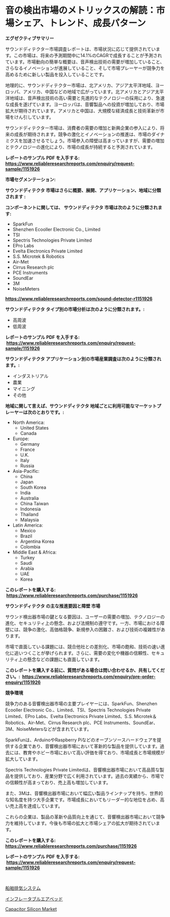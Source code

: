 <p><h1>音の検出市場のメトリックスの解読：市場シェア、トレンド、成長パターン</h1></p><p><strong>エグゼクティブサマリー</strong></p>
<p><p>サウンドディテクター市場調査レポートは、市場状況に応じて提供されています。この市場は、将来の予測期間中に14.1%のCAGRで成長することが予測されています。市場動向の簡単な概要は、音声検出技術の需要が増加していること、さらなるイノベーションが進展していること、そして市場プレーヤーが競争力を高めるために新しい製品を投入していることです。</p><p>地理的に、サウンドディテクター市場は、北アメリカ、アジア太平洋地域、ヨーロッパ、アメリカ、中国などの地域で広がっています。北アメリカとアジア太平洋地域は、音声検出技術の高い需要と先進的なテクノロジーの採用により、急速な成長を遂げています。ヨーロッパは、音響製品への投資が増加しており、市場拡大が期待されています。アメリカと中国は、大規模な経済成長と技術革新が市場をけん引しています。</p><p>サウンドディテクター市場は、消費者の需要の増加と新興企業の参入により、将来の成長が期待されます。競争の激化とイノベーションの推進は、市場のダイナミクスを加速させるでしょう。市場参入の障壁は高まっていますが、需要の増加とテクノロジーの進化により、市場の成長が持続すると予測されています。</p></p>
<p><strong>レポートのサンプル PDF を入手する: <a href="https://www.reliableresearchreports.com/enquiry/request-sample/1151926">https://www.reliableresearchreports.com/enquiry/request-sample/1151926</a></strong></p>
<p><strong>市場セグメンテーション:</strong></p>
<p><strong> サウンドディテクタ 市場はさらに概要、展開、アプリケーション、地域に分類されます :</strong></p>
<p><strong>コンポーネントに関しては、 サウンドディテクタ 市場は次のように分類されます: &nbsp;</strong></p>
<p><ul><li>SparkFun</li><li>Shenzhen Ecooller Electronic Co., Limited</li><li>TSI</li><li>Spectris Technologies Private Limited</li><li>EPro Labs</li><li>Evelta Electronics Private Limited</li><li>S.S. Microtek & Robotics</li><li>Air-Met</li><li>Cirrus Research plc</li><li>PCE Instruments</li><li>SoundEar</li><li>3M</li><li>NoiseMeters</li></ul></p>
<p><strong><a href="https://www.reliableresearchreports.com/sound-detector-r1151926">https://www.reliableresearchreports.com/sound-detector-r1151926</a></strong></p>
<p><strong> サウンドディテクタ タイプ別の市場分析は次のように分類されます。:</strong></p>
<p><ul><li>高周波</li><li>低周波</li></ul></p>
<p><strong>レポートのサンプル PDF を入手する: &nbsp;<a href="https://www.reliableresearchreports.com/enquiry/request-sample/1151926">https://www.reliableresearchreports.com/enquiry/request-sample/1151926</a></strong></p>
<p><strong> サウンドディテクタ アプリケーション別の市場産業調査は次のように分類されます。:</strong></p>
<p><ul><li>インダストリアル</li><li>農業</li><li>マイニング</li><li>その他</li></ul></p>
<p><strong>地域に関して言えば、サウンドディテクタ 地域ごとに利用可能なマーケットプレーヤーは次のとおりです。:</strong></p>
<p><ul>
    <li>
        North America:
        <ul>
            <li>United States</li>
            <li>Canada</li>
        </ul>
    </li>
    <li>
        Europe:
        <ul>
            <li>Germany</li>
            <li>France</li>
            <li>U.K.</li>
            <li>Italy</li>
            <li>Russia</li>
        </ul>
    </li>
    <li>
        Asia-Pacific:
        <ul>
            <li>China</li>
            <li>Japan</li>
            <li>South Korea</li>
            <li>India</li>
            <li>Australia</li>
            <li>China Taiwan</li>
            <li>Indonesia</li>
            <li>Thailand</li>
            <li>Malaysia</li>
        </ul>
    </li>
    <li>
        Latin America:
        <ul>
            <li>Mexico</li>
            <li>Brazil</li>
            <li>Argentina Korea</li>
            <li>Colombia</li>
        </ul>
    </li>
    <li>
        Middle East & Africa:
        <ul>
            <li>Turkey</li>
            <li>Saudi</li>
            <li>Arabia</li>
            <li>UAE</li>
            <li>Korea</li>
        </ul>
    </li>
    </ul></p>
<p><strong>このレポートを購入する: &nbsp;<a href="https://www.reliableresearchreports.com/purchase/1151926">https://www.reliableresearchreports.com/purchase/1151926</a></strong></p>
<p><strong>サウンドディテクタ の主な推進要因と障壁 市場</strong></p>
<p><p>サウンド検出器市場の鍵となる要因は、ユーザーの需要の増加、テクノロジーの進化、セキュリティ上の懸念、および法規制の遵守です。一方、市場における障壁には、競争の激化、高価格競争、新規参入の困難さ、および技術の複雑性があります。</p><p>市場で直面している課題には、競合他社との差別化、市場の飽和、技術の速い進化に追いつくことが挙げられます。さらに、需要の変化や機器の信頼性、セキュリティ上の懸念などの課題にも直面しています。</p></p>
<p><strong>このレポートを購入する前に、質問がある場合は問い合わせるか、共有してください。:&nbsp; <a href="https://www.reliableresearchreports.com/enquiry/pre-order-enquiry/1151926">https://www.reliableresearchreports.com/enquiry/pre-order-enquiry/1151926</a></strong></p>
<p><strong>競争環境</strong></p>
<p><p>競争力のある音響検出器市場の主要プレイヤーには、SparkFun、Shenzhen Ecooller Electronic Co.、Limited、TSI、Spectris Technologies Private Limited、EPro Labs、Evelta Electronics Private Limited、S.S. Microtek＆Robotics、Air-Met、Cirrus Research plc、PCE Instruments、SoundEar、3M、NoiseMetersなどが含まれています。</p><p>SparkFunは、ArduinoやRaspberry Piなどのオープンソースハードウェアを提供する企業であり、音響検出器市場において革新的な製品を提供しています。過去には、教育やホビー市場において高い評価を得ており、市場成長と市場規模が拡大しています。</p><p>Spectris Technologies Private Limitedは、音響検出器市場において高品質な製品を提供しており、産業分野で広く利用されています。過去の実績から、市場での信頼性が高まっており、売上高も増加しています。</p><p>また、3Mは、音響検出器市場において幅広い製品ラインナップを持ち、世界的な知名度を持つ大手企業です。市場成長においてもリーダー的な地位を占め、高い売上高を達成しています。</p><p>これらの企業は、製品の革新や品質向上を通じて、音響検出器市場において競争力を維持しています。今後も市場の拡大と市場シェアの拡大が期待されています。</p></p>
<p><strong>このレポートを購入する: &nbsp; <a href="https://www.reliableresearchreports.com/purchase/1151926">https://www.reliableresearchreports.com/purchase/1151926</a></strong></p>
<p><strong>レポートのサンプル PDF を入手する: &nbsp;<a href="https://www.reliableresearchreports.com/enquiry/request-sample/1151926">https://www.reliableresearchreports.com/enquiry/request-sample/1151926</a></strong><strong></strong></p>
<p>&nbsp;</p>
<p><p><a href="https://medium.com/@diegoskiles2023/%E6%B5%B7%E6%B4%8B%E6%8E%92%E6%B0%97%E3%82%B7%E3%82%B9%E3%83%86%E3%83%A0%E5%B8%82%E5%A0%B4%E5%88%86%E6%9E%90-%E3%81%9D%E3%81%AEcagr-%E5%B8%82%E5%A0%B4%E3%82%BB%E3%82%B0%E3%83%A1%E3%83%B3%E3%83%86%E3%83%BC%E3%82%B7%E3%83%A7%E3%83%B3-%E3%81%8A%E3%82%88%E3%81%B3%E3%82%B0%E3%83%AD%E3%83%BC%E3%83%90%E3%83%AB%E7%94%A3%E6%A5%AD%E6%A6%82%E8%A6%81-82d24c295824">船舶排気システム</a></p><p><a href="https://github.com/SarahFahey88/Market-Research-Report-List-1/blob/main/503132527619.md">インフレータブルエアベッド</a></p><p><a href="https://full-wildebeest-80b.notion.site/Capacitor-Silicon-Market-Report-Reveals-the-Latest-Trends-And-Growth-Opportunities-of-this-Market-d54a6c60afd641d782050ae8bc527013">Capacitor Silicon Market</a></p></p>
